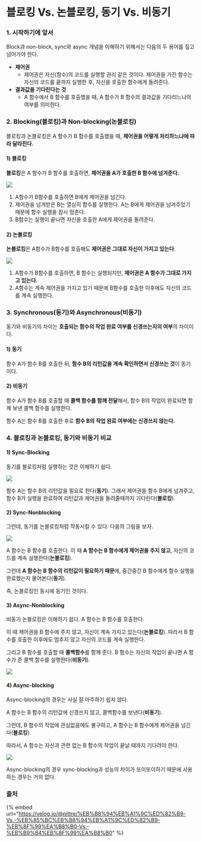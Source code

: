 # 블로킹 Vs. 논블로킹, 동기 Vs. 비동기

### 1. 시작하기에 앞서 <a href="#1" id="1"></a>

Block과 non-block, sync와 async 개념을 이해하기 위해서는 다음의 두 용어를 짚고 넘어가야 한다.

* **제어권**
  * 제어권은 자신(함수)의 코드를 실행할 권리 같은 것이다. 제어권을 가진 함수는 자신의 코드를 끝까지 실행한 후, 자신을 호출한 함수에게 돌려준다.
* **결과값을 기다린다는 것**
  * A 함수에서 B 함수를 호출했을 때, A 함수가 B 함수의 결과값을 기다리느냐의 여부를 의미한다.

### 2. Blocking(블로킹)과 Non-blocking(논블로킹) <a href="#2-blocking-non-blocking" id="2-blocking-non-blocking"></a>

블로킹과 논블로킹은 A 함수가 B 함수를 호출했을 때, **제어권을 어떻게 처리하느냐에 따라 달라진다.**

#### 1) 블로킹 <a href="#1" id="1"></a>

**블로킹**은 A 함수가 B 함수를 호출하면, **제어권을 A가 호출한 B 함수에 넘겨준다.**

![](https://velog.velcdn.com/images%2Fnittre%2Fpost%2F8cdc0a02-d469-47d5-96c8-f6aeef204eb7%2Fimage.png)

1. A함수가 B함수를 호출하면 B에게 제어권을 넘긴다.
2. 제어권을 넘겨받은 B는 열심히 함수를 실행한다. A는 B에게 제어권을 넘겨주었기 때문에 함수 실행을 잠시 멈춘다.
3. B함수는 실행이 끝나면 자신을 호출한 A에게 제어권을 돌려준다.

#### 2) 논블로킹 <a href="#2" id="2"></a>

**논블로킹**은 A함수가 B함수를 호출해도 **제어권은 그대로 자신이 가지고 있는다**.

![](https://velog.velcdn.com/images%2Fnittre%2Fpost%2Fc839fc04-1788-4063-ab38-b0d4a312dbf4%2Fimage.png)

1. A함수가 B함수를 호출하면, B 함수는 실행되지만, **제어권은 A 함수가 그대로 가지고 있는다.**
2. A함수는 계속 제어권을 가지고 있기 때문에 B함수를 호출한 이후에도 자신의 코드를 계속 실행한다.

### 3. Synchronous(동기)와 Asynchronous(비동기) <a href="#3-synchronous-asynchronous" id="3-synchronous-asynchronous"></a>

동기와 비동기의 차이는 **호출되는 함수의 작업 완료 여부를 신경쓰는지의 여부**의 차이이다.

#### 1) 동기 <a href="#1" id="1"></a>

함수 A가 함수 B를 호출한 뒤, **함수 B의 리턴값을 계속 확인하면서 신경쓰는 것**이 동기이다.

#### 2) 비동기 <a href="#2" id="2"></a>

함수 A가 함수 B를 호출할 때 **콜백 함수를 함께 전달**해서, 함수 B의 작업이 완료되면 함께 보낸 콜백 함수를 실행한다.

함수 A는 함수 B를 호출한 후로 **함수 B의 작업 완료 여부에는 신경쓰지 않는다.**

### 4. 블로킹과 논블로킹, 동기와 비동기 비교 <a href="#4" id="4"></a>

#### 1) Sync-Blocking <a href="#1-sync-blocking" id="1-sync-blocking"></a>

동기를 블로킹처럼 실행하는 것은 이해하기 쉽다.

![](https://velog.velcdn.com/images%2Fnittre%2Fpost%2Ff6212fee-ee42-4023-ae02-d2dc15eec46a%2Fimage.png)

함수 A는 함수 B의 리턴값을 필요로 한다(**동기**). 그래서 제어권을 함수 B에게 넘겨주고, 함수 B가 실행을 완료하여 리턴값과 제어권을 돌려줄때까지 기다린다(**블로킹**).

#### 2) Sync-Nonblocking <a href="#2-sync-nonblocking" id="2-sync-nonblocking"></a>

그런데, 동기를 논블로킹처럼 작동시킬 수 있다. 다음의 그림을 보자.

![](https://velog.velcdn.com/images%2Fnittre%2Fpost%2Ffe5d1231-4c3c-4caf-bdd8-2287926e38ca%2Fimage.png)

A 함수는 B 함수를 호출한다. 이 때 **A 함수는 B 함수에게 제어권을 주지 않고**, 자신의 코드를 계속 실행한다(**논블로킹**).

그런데 **A 함수는 B 함수의 리턴값이 필요하기 때문**에, 중간중간 B 함수에게 함수 실행을 완료했는지 물어본다(**동기**).

즉, 논블로킹인 동시에 동기인 것이다.

#### 3) Async-Nonblocking <a href="#3-async-nonblocking" id="3-async-nonblocking"></a>

비동기 논블로킹은 이해하기 쉽다. A 함수는 B 함수를 호출한다.

이 때 제어권을 B 함수에 주지 않고, 자신이 계속 가지고 있는다(**논블로킹**). 따라서 B 함수를 호출한 이후에도 멈추지 않고 자신의 코드를 계속 실행한다.

그리고 B 함수를 호출할 때 **콜백함수**를 함께 준다. B 함수는 자신의 작업이 끝나면 A 함수가 준 콜백 함수를 실행한다(**비동기**).

![](https://velog.velcdn.com/images%2Fnittre%2Fpost%2Fb9566928-9a6b-4111-9cad-528daa45475d%2Fimage.png)

#### 4) Async-blocking <a href="#4-async-blocking" id="4-async-blocking"></a>

Async-blocking의 경우는 사실 잘 마주하기 쉽지 않다.

A 함수는 B 함수의 리턴값에 신경쓰지 않고, 콜백함수를 보낸다(**비동기**).

그런데, B 함수의 작업에 관심없음에도 불구하고, A 함수는 B 함수에게 제어권을 넘긴다(**블로킹**).

따라서, A 함수는 자신과 관련 없는 B 함수의 작업이 끝날 때까지 기다려야 한다.

![](https://velog.velcdn.com/images%2Fnittre%2Fpost%2F9b6754f0-8721-4308-8a62-d884c7315d15%2Fimage.png)

Async-blocking의 경우 sync-blocking과 성능의 차이가 또이또이하기 때문에 사용하는 경우는 거의 없다.



### 출처

{% embed url="https://velog.io/@nittre/%EB%B8%94%EB%A1%9C%ED%82%B9-Vs.-%EB%85%BC%EB%B8%94%EB%A1%9C%ED%82%B9-%EB%8F%99%EA%B8%B0-Vs.-%EB%B9%84%EB%8F%99%EA%B8%B0" %}
